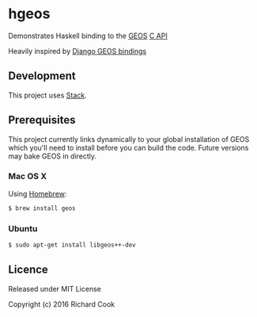 # hgeos

Demonstrates Haskell binding to the [GEOS][geos] [C API][capi]

Heavily inspired by [Django GEOS bindings][django-gis]

## Development

This project uses [Stack][stack].

## Prerequisites

This project currently links dynamically to your global installation
of GEOS which you'll need to install before you can build the code.
Future versions may bake GEOS in directly.

### Mac OS X

Using [Homebrew][homebrew]:

```bash
$ brew install geos
```

### Ubuntu

```bash
$ sudo apt-get install libgeos++-dev
```

## Licence

Released under MIT License

Copyright (c) 2016 Richard Cook

[capi]: http://geos.osgeo.org/doxygen/geos__c_8h_source.html
[django-gis]: https://github.com/django/django/tree/master/django/contrib/gis/geos
[geos]: https://trac.osgeo.org/geos/
[homebrew]: http://brew.sh/
[stack]: https://haskellstack.org/
